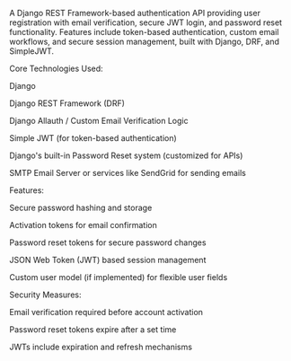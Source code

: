 A Django REST Framework-based authentication API providing user registration with email verification, secure JWT login, and password reset functionality. Features include token-based authentication, custom email workflows, and secure session management, built with Django, DRF, and SimpleJWT.








Core Technologies Used:

Django

Django REST Framework (DRF)

Django Allauth / Custom Email Verification Logic

Simple JWT (for token-based authentication)

Django's built-in Password Reset system (customized for APIs)

SMTP Email Server or services like SendGrid for sending emails

Features:

Secure password hashing and storage

Activation tokens for email confirmation

Password reset tokens for secure password changes

JSON Web Token (JWT) based session management

Custom user model (if implemented) for flexible user fields

Security Measures:

Email verification required before account activation

Password reset tokens expire after a set time

JWTs include expiration and refresh mechanisms


